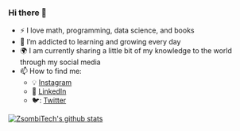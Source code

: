 ### Hi there 👋

- :zap: I love math, programming, data science, and books
- 🌱 I’m addicted to learning and growing every day
- :earth_africa: I am currently sharing a little bit of my knowledge to the world through my social media
- 📫 How to find me: 
  - :bulb: [Instagram](https://www.instagram.com/__hzsombi/)
  - :office: [LinkedIn](https://www.linkedin.com/in/zsombor-horv%C3%A1th-b2a409214/)
  - 🐦: [Twitter](https://twitter.com/ZsomborHorvth11)


[![ZsombiTech's github stats](https://github-readme-stats.vercel.app/api?username=ZsombiTech&count_private=true&show_icons=true&theme=tokyonight&hide_rank=false)](https://github.com/anuraghazra/github-readme-stats)
